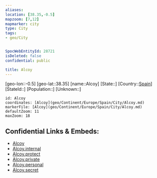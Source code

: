 ```yaml
---
aliases: 
location: [38.35,-0.5]
mapzoom: [7,12] 
mapmarker: city 
type: City
tags:
- geo/City


SpocWebEntityId: 28721
isDeleted: false
confidential: public

title: Alcoy
---
```

[geo-lon::-0.5]
[geo-lat::38.35]
[name::Alcoy]
[State::]
[Country::[Spain](geo/Continent/Europe/Spain.md)]
[StateId::]
[Population::]
[Unknown::]


```leaflet
id: Alcoy
coordinates: [Alcoy](geo/Continent/Europe/Spain/City/Alcoy.md)
markerFile: [Alcoy](geo/Continent/Europe/Spain/City/Alcoy.md)
defaultZoom: 11 
maxZoom: 18
```


## Confidential Links & Embeds: 
- [Alcoy](../../../../../../_public/geo/Continent/Europe/Spain/City/Alcoy.md) 
- [Alcoy.internal](../../../../../../_internal/geo/Continent/Europe/Spain/City/Alcoy.internal.md) 
- [Alcoy.protect](../../../../../../_protect/geo/Continent/Europe/Spain/City/Alcoy.protect.md) 
- [Alcoy.private](../../../../../../_private/geo/Continent/Europe/Spain/City/Alcoy.private.md) 
- [Alcoy.personal](../../../../../../_personal/geo/Continent/Europe/Spain/City/Alcoy.personal.md) 
- [Alcoy.secret](../../../../../../_secret/geo/Continent/Europe/Spain/City/Alcoy.secret.md) 
